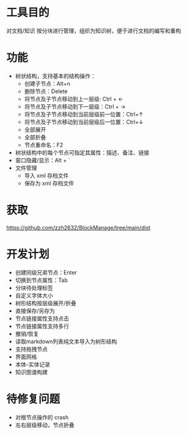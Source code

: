 # 工具目的
对文档/知识 按分块进行管理，组织为知识树，便于进行文档的编写和重构

# 功能
- 树状结构，支持基本的结构操作：
    - 创建子节点：Alt+n
    - 删除节点：Delete
    - 将节点及子节点移动到上一层级: Ctrl + ←
    - 将节点及子节点移动到下一层级：Ctrl + →
    - 将节点及子节点移动到当前层级前一位置：Ctrl+↑
    - 将节点及子节点移动到当前层级后一位置：Ctrl+↓
    - 全部展开
    - 全部折叠
    - 节点重命名：F2
- 树状结构中的每个节点可指定其属性：描述、备注、链接
- 窗口隐藏/显示：Alt + `
- 文件管理
    - 导入 xml 存档文件
    - 保存为 xml 存档文件

# 获取
<https://github.com/zzh2632/BlockManage/tree/main/dist>

# 开发计划
- 创建同级兄弟节点：Enter
- 切换到节点属性：Tab
- 分块待处理标签
- 自定义字体大小
- 树形结构按层级展开/折叠
- 直接保存/另存为
- 节点链接属性支持点击
- 节点链接属性支持多行
- 撤销/恢复
- 读取markdown列表纯文本导入为树形结构
- 支持拖拽节点
- 界面网格
- 本体-实体记录
- 知识图谱构建

# 待修复问题
- 对根节点操作的 crash
- 左右层级移动，节点折叠
